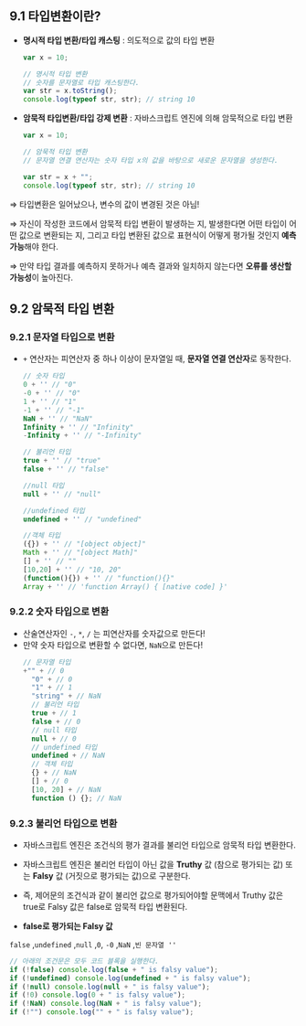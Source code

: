 ## 9.1 타입변환이란?

- **명시적 타입 변환/타입 캐스팅** : 의도적으로 값의 타입 변환

  ```jsx
  var x = 10;

  // 명시적 타입 변환
  // 숫자를 문자열로 타입 캐스팅한다.
  var str = x.toString();
  console.log(typeof str, str); // string 10
  ```

- **암묵적 타입변환/타입 강제 변환** : 자바스크립트 엔진에 의해 암묵적으로 타입 변환

  ```jsx
  var x = 10;

  // 암묵적 타입 변환
  // 문자열 연결 연산자는 숫자 타입 x의 값을 바탕으로 새로운 문자열을 생성한다.

  var str = x + "";
  console.log(typeof str, str); // string 10
  ```

⇒ 타입변환은 일어났으나, 변수의 값이 변경된 것은 아님!

⇒ 자신이 작성한 코드에서 암묵적 타입 변환이 발생하는 지, 발생한다면 어떤 타입이 어떤 값으로 변환되는 지, 그리고 타입 변환된 값으로 표현식이 어떻게 평가될 것인지 **예측 가능**해야 한다.

⇒ 만약 타입 결과를 예측하지 못하거나 예측 결과와 일치하지 않는다면 **오류를 생산할 가능성**이 높아진다.

## 9.2 암묵적 타입 변환

### 9.2.1 문자열 타입으로 변환

- `+` 연산자는 피연산자 중 하나 이상이 문자열일 때, **문자열 연결 연산자**로 동작한다.

  ```jsx
  // 숫자 타입
  0 + '' // "0"
  -0 + '' // "0"
  1 + '' // "1"
  -1 + '' // "-1"
  NaN + '' // "NaN"
  Infinity + '' // "Infinity"
  -Infinity + '' // "-Infinity"

  // 불리언 타입
  true + '' // "true"
  false + '' // "false"

  //null 타입
  null + '' // "null"

  //undefined 타입
  undefined + '' // "undefined"

  //객체 타입
  ({}) + '' // "[object object]"
  Math + '' // "[object Math]"
  [] + '' // ""
  [10,20] + '' // "10, 20"
  (function(){}) + '' // "function(){}"
  Array + '' // 'function Array() { [native code] }'
  ```

### 9.2.2 숫자 타입으로 변환

- 산술연산자인 `-`, `*`, `/` 는 피연산자를 숫자값으로 만든다!
- 만약 숫자 타입으로 변환할 수 없다면, `NaN`으로 만든다!
  ```jsx
  // 문자열 타입
  +"" + // 0
    "0" + // 0
    "1" + // 1
    "string" + // NaN
    // 불리언 타입
    true + // 1
    false + // 0
    // null 타입
    null + // 0
    // undefined 타입
    undefined + // NaN
    // 객체 타입
    {} + // NaN
    [] + // 0
    [10, 20] + // NaN
    function () {}; // NaN
  ```

### 9.2.3 불리언 타입으로 변환

- 자바스크립트 엔진은 조건식의 평가 결과를 불리언 타입으로 암묵적 타입 변환한다.

- 자바스크립트 엔진은 불리언 타입이 아닌 값을 **Truthy** 값 (참으로 평가되는 값) 또는 **Falsy** 값 (거짓으로 평가되는 값)으로 구분한다.
- 즉, 제어문의 조건식과 같이 불리언 값으로 평가되어야할 문맥에서 Truthy 값은 true로 Falsy 값은 false로 암묵적 타입 변환된다.

- **false로 평가되는 Falsy 값**

`false` ,`undefined` ,`null` ,`0`, `-0` ,`NaN` ,`빈 문자열 ''`

```jsx
// 아래의 조건문은 모두 코드 블록을 실행한다.
if (!false) console.log(false + " is falsy value");
if (!undefined) console.log(undefined + " is falsy value");
if (!null) console.log(null + " is falsy value");
if (!0) console.log(0 + " is falsy value");
if (!NaN) console.log(NaN + " is falsy value");
if (!"") console.log("" + " is falsy value");
```
